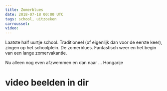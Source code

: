 ```yaml
---
title: Zomerblues
date: 2018-07-18 00:00 UTC
tags: school, uitzoeken
carroussel:
video:
---
```

Laatste half uurtje school. Traditioneel (of eigenlijk dan voor de eerste keer), zingen op het schoolplein. De zomerblues. Fantastisch weer en het begin van een lange zomervakantie. 

Nu alleen nog even afzwemmen en dan naar ... Hongarije

# video beelden in dir


